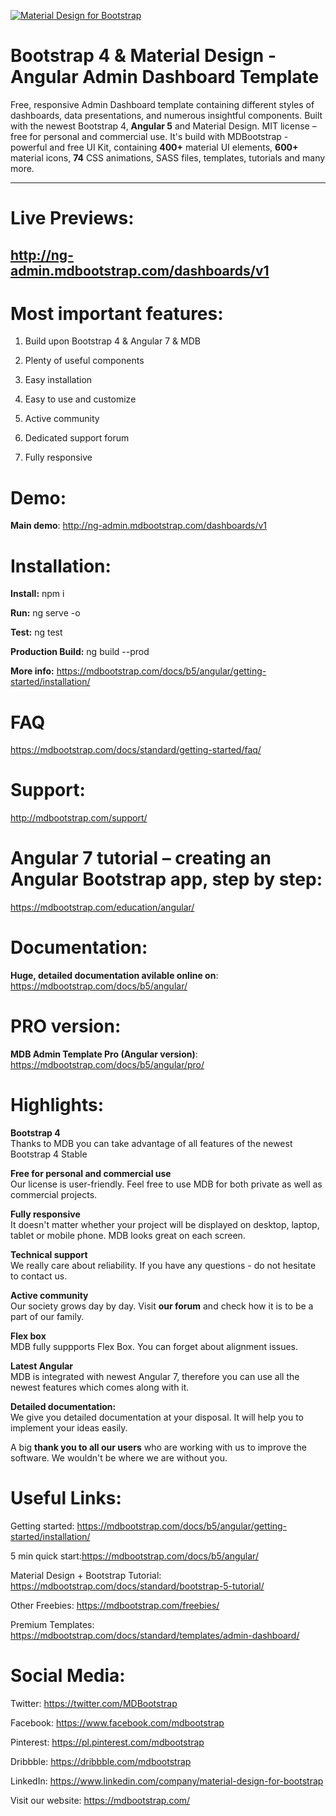 [![Material Design for Bootstrap](https://mdbootstrap.com/wp-content/uploads/2018/03/admin-angular.png)](https://mdbootstrap.com/freebies/angular-admin-dashboard-template-angular-5-material-design/)

# Bootstrap 4 & Material Design - Angular Admin Dashboard Template

Free, responsive Admin Dashboard template containing different styles of dashboards, data presentations, and numerous insightful components. Built with the newest Bootstrap 4, **Angular 5** and Material Design. MIT license – free for personal and commercial use. It's build with MDBootstrap - powerful and free UI Kit, containing **400+** material UI elements, **600+** material icons, **74** CSS animations, SASS files, templates, tutorials and many more.

________

# Live Previews: 
## http://ng-admin.mdbootstrap.com/dashboards/v1

# Most important features:

1. Build upon Bootstrap 4 & Angular 7 & MDB

2. Plenty of useful components

3. Easy installation

4. Easy to use and customize

5. Active community

6. Dedicated support forum

7. Fully responsive

# Demo:  
**Main demo**: http://ng-admin.mdbootstrap.com/dashboards/v1

# Installation:

**Install:** 
npm i

**Run:**
ng serve -o

**Test:**
ng test 

**Production Build:**
ng build --prod

**More info:**
https://mdbootstrap.com/docs/b5/angular/getting-started/installation/

# FAQ
https://mdbootstrap.com/docs/standard/getting-started/faq/

# Support:
http://mdbootstrap.com/support/


# Angular 7 tutorial – creating an Angular Bootstrap app, step by step:
https://mdbootstrap.com/education/angular/


# Documentation:

**Huge, detailed documentation avilable online on**: https://mdbootstrap.com/docs/b5/angular/

# PRO version:

**MDB Admin Template Pro (Angular version)**: https://mdbootstrap.com/docs/b5/angular/pro/

# Highlights:  
**Bootstrap 4**  
Thanks to MDB you can take advantage of all features of the newest Bootstrap 4 Stable

**Free for personal and commercial use**  
Our license is user-friendly. Feel free to use MDB for both private as well as commercial projects.   

**Fully responsive**  
It doesn't matter whether your project will be displayed on desktop, laptop, tablet or mobile phone. MDB looks great on each screen.

**Technical support**  
We really care about reliability. If you have any questions - do not hesitate to contact us.  

**Active community**  
Our society grows day by day. Visit **our forum** and check how it is to be a part of our family.  

**Flex box**  
MDB fully suppports Flex Box. You can forget about alignment issues.  

**Latest Angular**  
MDB is integrated with newest Angular 7, therefore you can use all the newest features which comes along with it.  

**Detailed documentation:**  
We give you detailed documentation at your disposal. It will help you to implement your ideas easily.  

A big **thank you to all our users** who are working with us to improve the software. We wouldn't be where we are without you.  

# Useful Links:  

Getting started: https://mdbootstrap.com/docs/b5/angular/getting-started/installation/

5 min quick start:https://mdbootstrap.com/docs/b5/angular/

Material Design + Bootstrap Tutorial: https://mdbootstrap.com/docs/standard/bootstrap-5-tutorial/

Other Freebies: https://mdbootstrap.com/freebies/  

Premium Templates: https://mdbootstrap.com/docs/standard/templates/admin-dashboard/

# Social Media:  

Twitter: https://twitter.com/MDBootstrap  

Facebook: https://www.facebook.com/mdbootstrap  

Pinterest: https://pl.pinterest.com/mdbootstrap 

Dribbble: https://dribbble.com/mdbootstrap

LinkedIn: https://www.linkedin.com/company/material-design-for-bootstrap

Visit our website: https://mdbootstrap.com/
